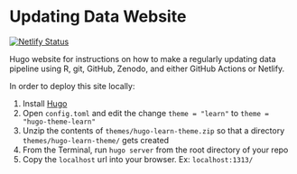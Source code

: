 # Updating Data Website

[![Netlify Status](https://api.netlify.com/api/v1/badges/45a77fe8-6fdf-4908-9f8e-934085bdc488/deploy-status)](https://app.netlify.com/sites/updating-data/deploys)

Hugo website for instructions on how to make a regularly updating data pipeline using R, git, GitHub, Zenodo, and either GitHub Actions or Netlify.

In order to deploy this site locally:

1. Install [Hugo](https://gohugo.io/getting-started/quick-start/)
1. Open `config.toml` and edit the change `theme = "learn"` to `theme = "hugo-theme-learn"`
1. Unzip the contents of `themes/hugo-learn-theme.zip` so that a directory `themes/hugo-learn-theme/` gets created
1. From the Terminal, run `hugo server` from the root directory of your repo
1. Copy the `localhost` url into your browser. Ex: `localhost:1313/`
